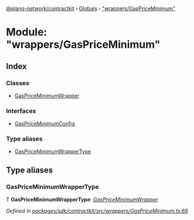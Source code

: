 [@planq-network/contractkit](../README.md) › [Globals](../globals.md) › ["wrappers/GasPriceMinimum"](_wrappers_gaspriceminimum_.md)

# Module: "wrappers/GasPriceMinimum"

## Index

### Classes

* [GasPriceMinimumWrapper](../classes/_wrappers_gaspriceminimum_.gaspriceminimumwrapper.md)

### Interfaces

* [GasPriceMinimumConfig](../interfaces/_wrappers_gaspriceminimum_.gaspriceminimumconfig.md)

### Type aliases

* [GasPriceMinimumWrapperType](_wrappers_gaspriceminimum_.md#gaspriceminimumwrappertype)

## Type aliases

###  GasPriceMinimumWrapperType

Ƭ **GasPriceMinimumWrapperType**: *[GasPriceMinimumWrapper](../classes/_wrappers_gaspriceminimum_.gaspriceminimumwrapper.md)*

*Defined in [packages/sdk/contractkit/src/wrappers/GasPriceMinimum.ts:66](https://github.com/planq-network/planq-sdk/blob/master/packages/sdk/contractkit/src/wrappers/GasPriceMinimum.ts#L66)*
